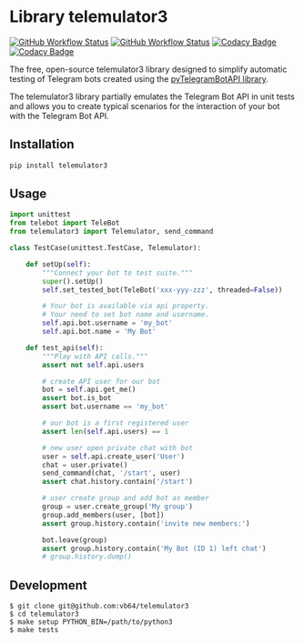# Library telemulator3

[![GitHub Workflow Status](https://img.shields.io/github/actions/workflow/status/vb64/telemulator3/pep257.yml?label=Pep257&style=plastic&branch=main)](https://github.com/vb64/telemulator3/actions?query=workflow%3Apep257)
[![GitHub Workflow Status](https://img.shields.io/github/actions/workflow/status/vb64/telemulator3/py3.yml?label=Python%203.7-3.11&style=plastic&branch=main)](https://github.com/vb64/telemulator3/actions?query=workflow%3Apy3)
[![Codacy Badge](https://app.codacy.com/project/badge/Grade/fe568012ee1649b89bafbb4de163a0c0)](https://app.codacy.com/gh/vb64/telemulator3/dashboard?utm_source=gh&utm_medium=referral&utm_content=&utm_campaign=Badge_grade)
[![Codacy Badge](https://app.codacy.com/project/badge/Coverage/fe568012ee1649b89bafbb4de163a0c0)](https://app.codacy.com/gh/vb64/telemulator3/dashboard?utm_source=gh&utm_medium=referral&utm_content=&utm_campaign=Badge_coverage)

The free, open-source telemulator3 library designed to simplify automatic testing of Telegram bots created using the [pyTelegramBotAPI library](https://github.com/eternnoir/pyTelegramBotAPI).

The telemulator3 library partially emulates the Telegram Bot API in unit tests and allows you to create typical scenarios for the interaction of your bot with the Telegram Bot API.

## Installation

```bash
pip install telemulator3
```

## Usage

```python
import unittest
from telebot import TeleBot
from telemulator3 import Telemulator, send_command

class TestCase(unittest.TestCase, Telemulator):

    def setUp(self):
        """Connect your bot to test suite."""
        super().setUp()
        self.set_tested_bot(TeleBot('xxx-yyy-zzz', threaded=False))

        # Your bot is available via api property.
        # Your need to set bot name and username.
        self.api.bot.username = 'my_bot'
        self.api.bot.name = 'My Bot'

    def test_api(self):
        """Play with API calls."""
        assert not self.api.users

        # create API user for our bot
        bot = self.api.get_me()
        assert bot.is_bot
        assert bot.username == 'my_bot'

        # our bot is a first registered user
        assert len(self.api.users) == 1

        # new user open private chat with bot
        user = self.api.create_user('User')
        chat = user.private()
        send_command(chat, '/start', user)
        assert chat.history.contain('/start')

        # user create group and add bot as member
        group = user.create_group('My group')
        group.add_members(user, [bot])
        assert group.history.contain('invite new members:')

        bot.leave(group)
        assert group.history.contain('My Bot (ID 1) left chat')
        # group.history.dump()
```

## Development

```
$ git clone git@github.com:vb64/telemulator3
$ cd telemulator3
$ make setup PYTHON_BIN=/path/to/python3
$ make tests
```
